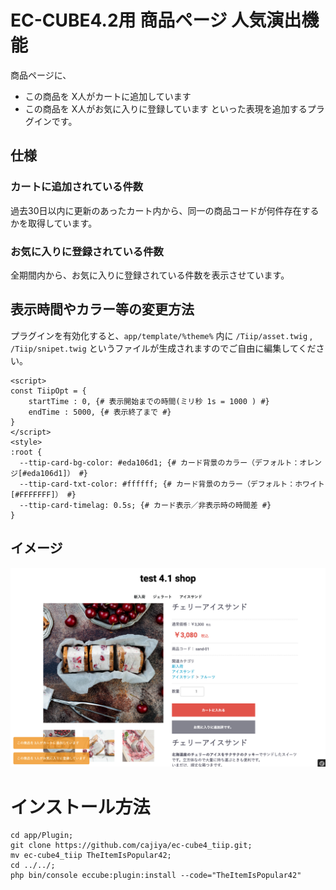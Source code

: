 # EC-CUBE4.2用 商品ページ 人気演出機能

商品ページに、
- この商品を X人がカートに追加しています
- この商品を X人がお気に入りに登録しています
といった表現を追加するプラグインです。
    
## 仕様

### カートに追加されている件数
過去30日以内に更新のあったカート内から、同一の商品コードが何件存在するかを取得しています。

### お気に入りに登録されている件数
全期間内から、お気に入りに登録されている件数を表示させています。

## 表示時間やカラー等の変更方法

プラグインを有効化すると、`app/template/%theme%` 内に
`/Tiip/asset.twig` , `/Tiip/snipet.twig` というファイルが生成されますのでご自由に編集してください。

```
<script>
const TiipOpt = {
    startTime : 0, {# 表示開始までの時間(ミリ秒 1s = 1000 ) #}
    endTime : 5000, {# 表示終了まで #}
}
</script>
<style>
:root {
  --ttip-card-bg-color: #eda106d1; {# カード背景のカラー（デフォルト：オレンジ[#eda106d1]） #}
  --ttip-card-txt-color: #ffffff; {# カード背景のカラー（デフォルト：ホワイト[#FFFFFFF]） #}
  --ttip-card-timelag: 0.5s; {# カード表示／非表示時の時間差 #}
}
```

## イメージ

![表示イメージ](.github/tiip-image.png)

# インストール方法

```
cd app/Plugin;
git clone https://github.com/cajiya/ec-cube4_tiip.git;
mv ec-cube4_tiip TheItemIsPopular42;
cd ../../;
php bin/console eccube:plugin:install --code="TheItemIsPopular42"
```

